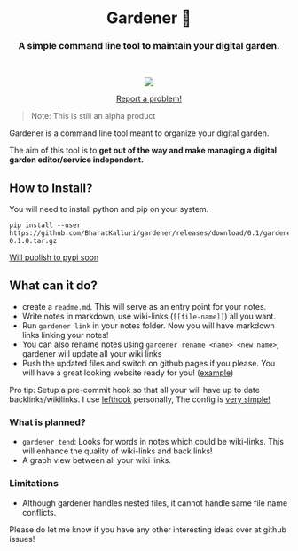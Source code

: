 <div>
  <h1 align="center">Gardener 🌱</h1>
  <h3 align="center">A simple command line tool to maintain your digital garden.</h3>
</div>

<br/>

<p align="center">
   <a href="./LICENSE">
    <img src="https://img.shields.io/badge/License-GPL--3.0-blue.svg">
   </a>
</p>

<p align="center">
    <a href="https://github.com/bharatkalluri/gardener/issues/new"> Report a problem! </a>
</p>

> Note: This is still an alpha product

Gardener is a command line tool meant to organize your digital garden.

The aim of this tool is to **get out of the way and make managing a digital garden editor/service independent.**

## How to Install?

You will need to install python and pip on your system.

```shell script
pip install --user https://github.com/BharatKalluri/gardener/releases/download/0.1/gardener-0.1.0.tar.gz
```

[Will publish to pypi soon](https://github.com/BharatKalluri/gardener/issues/14)

## What can it do?

- create a `readme.md`. This will serve as an entry point for your notes.
- Write notes in markdown, use wiki-links (`[[file-name]]`) all you want.
- Run `gardener link` in your notes folder. Now you will have markdown links linking your notes!
- You can also rename notes using `gardener rename <name> <new name>`, gardener will update all your wiki links
- Push the updated files and switch on github pages if you please. You will have a great looking website ready for you! ([example](https://notes.bharatkalluri.in))

Pro tip: Setup a pre-commit hook so that all your will have up to date backlinks/wikilinks. I use [lefthook](https://github.com/Arkweid/lefthook/)
     personally, The config is [very simple!](https://github.com/BharatKalluri/notes/blob/master/lefthook.yml)

### What is planned?

- `gardener tend`: Looks for words in notes which could be wiki-links. This will enhance the quality of
    wiki-links and back links!
- A graph view between all your wiki links.
    
### Limitations
- Although gardener handles nested files, it cannot handle same file name conflicts.
    
Please do let me know if you have any other interesting ideas over at github issues!